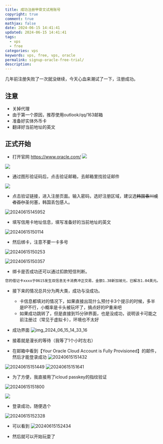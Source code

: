 ```yaml
---
title: 成功注册甲骨文试用账号
copyright: true
comment: true
mathjax: false
date: 2024-06-15 14:41:41
updated: 2024-06-15 14:41:41
tags:
  - vps
  - free
categories: vps
keywords: vps, free, vps, oracle
permalink: signup-oracle-free-trial/
description:
---
```

几年前注册失败了一次就没继续，今天心血来潮试了一下，注册成功。

## 注意

- 关掉代理
- 由于第一个原因，推荐使用outlook/qq/163邮箱
- 准备好实体外币卡
- 翻译好当前地址的英文

<!--more-->

## 正式开始

- 打开官网 https://www.oracle.com/
![](https://img.tucang.cc/api/image/show/fdd87b4c9b4fe79885268da9a993e7d6)

![](https://img.tucang.cc/api/image/show/b9ab67bece64d0c00b5abe6f102f2e2a)

- 通过图形验证码后，点击验证邮箱，去邮箱里找验证邮件

![](https://img.tucang.cc/api/image/show/7e118e352fccb23a73e2f607f4cd1755)

- 点击验证链接，进入注册页面。输入密码，选好注册区域，建议选~~韩国春川或者首尔~~圣何塞，韩国丢包感人。

![20240615145952](https://s2.loli.net/2024/06/15/cZkENDhfAH1ad8w.png)

- 填写信用卡地址信息，填写准备好的当前地址的英文

![20240615150114](https://s2.loli.net/2024/06/15/IcaB8gexbkH9w2A.png)

- 然后绑卡，注意不要一卡多号

![20240615150253](https://s2.loli.net/2024/06/15/5DOaJ1dgTxuLQcH.png)

![20240615150357](https://s2.loli.net/2024/06/15/fGM8g7HlProATsd.png)

- 绑卡是否成功还可以通过扣款短信判断。

```txt
您的借记卡xxxx于0615发生双信息无卡消费冲正交易，金额1.38新加坡元，已解冻1.04美元。【中国银行】
```

- 接下来的情况总共分为两大类，成功与没成功。
  - 卡信息都填对的情况下，如果直接出现什么预付卡3个提示的时候，多半是IP不行，小概率是卡头被玩坏了，搞点好的IP重来吧
  - 如果成功跳转了，但是直接到15分钟界面，也是没成功，说明该卡可能之前注册过（常见于虚拟卡），环境也不太好

- 成功界面
![img_2024_06_15_14_33_16](https://s2.loli.net/2024/06/15/xVkG1uMrYlin3tU.jpg)

- 接着就是漫长的等待（我等了1个小时左右）
- 在邮箱中看到【Your Oracle Cloud Account is Fully Provisioned】的邮件，然后才能登录成功
![20240615151432](https://s2.loli.net/2024/06/15/sTaKjcnNZE4vHQb.png)

![20240615151449](https://s2.loli.net/2024/06/15/2UWKjnZ9Tk5Go7M.png)
![20240615151641](https://s2.loli.net/2024/06/15/EB6NP2ir4w9a1YG.png)

- 为了方便，我直接用了icloud passkey的指纹验证

![20240615151800](https://s2.loli.net/2024/06/15/fZonV7av6HGFCxu.png)

![](https://img.tucang.cc/api/image/show/808600ffe5ac1e204aaabbbd27782aaa)

- 登录成功，随便选个

![20240615152328](https://s2.loli.net/2024/06/15/BFqAr8aYLwdXNut.png)

- 可以看到
![20240615152434](https://s2.loli.net/2024/06/15/9zqLUeyf385xYrh.png)

- 然后就可以开始玩耍了

